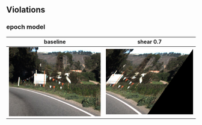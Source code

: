 ## Violations
### epoch model
| baseline  | shear 0.7 |
| ------------- | ------------- |
| ![](./epoch_violations/1479425605715851115.jpg)  | ![](./epoch_violations/1479425605715851115_shear_0.7.jpg)  |
